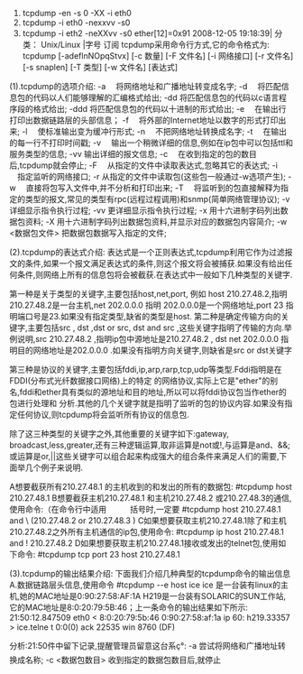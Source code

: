 1. tcpdump -en -s 0 -XX -i eth0
2. tcpdump -i eth0 -nexxvv -s0
3. tcpdump  -i eth2 -neXXvv -s0 ether[12]=0x91
2008-12-05 19:18:39|  分类： Unix/Linux |字号 订阅
tcpdump采用命令行方式,它的命令格式为:
tcpdump [-adeflnNOpqStvx] [-c 数量] [-F 文件名] [-i 网络接口] [-r 文件名] [-s snaplen] [-T 类型] [-w 文件名] [表达式]

(1).tcpdump的选项介绍:
-a 　将网络地址和广播地址转变成名字;
-d 　将匹配信息包的代码以人们能够理解的汇编格式给出;
-dd  将匹配信息包的代码以c语言程序段的格式给出;
-ddd 将匹配信息包的代码以十进制的形式给出;
-e 　在输出行打印出数据链路层的头部信息；
-f 　将外部的Internet地址以数字的形式打印出来;
-l 　使标准输出变为缓冲行形式;
-n 　不把网络地址转换成名字;
-t 　在输出的每一行不打印时间戳;
-v 　输出一个稍微详细的信息,例如在ip包中可以包括ttl和服务类型的信息;
-vv  输出详细的报文信息;
-c 　在收到指定的包的数目后,tcpdump就会停止;
-F 　从指定的文件中读取表达式,忽略其它的表达式;
-i 　指定监听的网络接口;
-r   从指定的文件中读取包(这些包一般通过-w选项产生);
-w 　直接将包写入文件中,并不分析和打印出来;
-T 　将监听到的包直接解释为指定的类型的报文,常见的类型有rpc(远程过程调用)和snmp(简单网络管理协议);
-v   详细显示指令执行过程;
-vv  更详细显示指令执行过程;
-x   用十六进制字码列出数据包资料;
-X   用十六进制字码列出数据包资料,并显示对应的数据包内容简介;
-w   <数据包文件> 把数据包数据写入指定的文件;

(2).tcpdump的表达式介绍:
表达式是一个正则表达式,tcpdump利用它作为过滤报文的条件,如果一个报文满足表达式的条件,则这个报文将会被捕获.如果没有给出任何条件,则网络上所有的信息包将会被截获.在表达式中一般如下几种类型的关键字.

第一种是关于类型的关键字,主要包括host,net,port, 例如 host 210.27.48.2,指明 210.27.48.2是一台主机,net 202.0.0.0 指明 202.0.0.0是一个网络地址,port 23 指明端口号是23.如果没有指定类型,缺省的类型是host. 
第二种是确定传输方向的关键字,主要包括src , dst ,dst or src, dst and src ,这些关键字指明了传输的方向.举例说明,src 210.27.48.2 ,指明ip包中源地址是210.27.48.2 , dst net 202.0.0.0 指明目的网络地址是202.0.0.0 .如果没有指明方向关键字,则缺省是src or dst关键字

第三种是协议的关键字,主要包括fddi,ip,arp,rarp,tcp,udp等类型.Fddi指明是在FDDI(分布式光纤数据接口网络)上的特定 的网络协议,实际上它是"ether"的别名,fddi和ether具有类似的源地址和目的地址,所以可以将fddi协议包当作ether的包进行处理和 分析.其他的几个关键字就是指明了监听的包的协议内容.如果没有指定任何协议,则tcpdump将会监听所有协议的信息包.

除了这三种类型的关键字之外,其他重要的关键字如下:gateway, broadcast,less,greater,还有三种逻辑运算,取非运算是not或!,与运算是and、&&; 或运算是or,||这些关键字可以组合起来构成强大的组合条件来满足人们的需要,下面举几个例子来说明.

A想要截获所有210.27.48.1 的主机收到的和发出的所有的数据包:
#tcpdump host 210.27.48.1 
B想要截获主机210.27.48.1 和主机210.27.48.2 或210.27.48.3的通信,使用命令:（在命令行中适用　　　括号时,一定要
#tcpdump host 210.27.48.1 and \ (210.27.48.2 or 210.27.48.3 \) 
C如果想要获取主机210.27.48.1除了和主机210.27.48.2之外所有主机通信的ip包,使用命令:
#tcpdump ip host 210.27.48.1 and ! 210.27.48.2
D如果想要获取主机210.27.48.1接收或发出的telnet包,使用如下命令:
#tcpdump tcp port 23 host 210.27.48.1

(3).tcpdump的输出结果介绍:
下面我们介绍几种典型的tcpdump命令的输出信息 
A.数据链路层头信息,使用命令
#tcpdump --e host ice
ice 是一台装有linux的主机,她的MAC地址是0:90:27:58:AF:1A
H219是一台装有SOLARIC的SUN工作站,它的MAC地址是8:0:20:79:5B:46；上一条命令的输出结果如下所示:
21:50:12.847509 eth0 < 8:0:20:79:5b:46 0:90:27:58:af:1a ip 60: h219.33357 > ice.telne
t 0:0(0) ack 22535 win 8760 (DF)

分析:21:50件中留下记录,提醒管理员留意这台系ç°:
-a     尝试将网络和广播地址转换成名称;
-c     <数据包数目> 收到指定的数据包数目后,就停止
